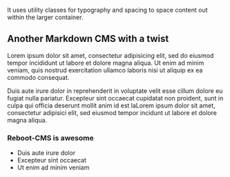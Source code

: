 <!-- 
block: jumbotron
contents: 
    headline: Reboot CMS
    lead: A Bootstrap concentric, flat file, markdown CMS in PHP.
    buttonText: Learn more
    buttonLink: /documentation
-->
It uses utility classes for typography and spacing to space content out within the larger container.

<!-- block: markdown -->
## Another Markdown CMS with a twist

Lorem ipsum dolor sit amet, consectetur adipisicing elit, sed do eiusmod tempor incididunt ut 
labore et dolore magna aliqua. Ut enim ad minim veniam, quis nostrud exercitation ullamco 
laboris nisi ut aliquip ex ea commodo consequat. 

Duis aute irure dolor in reprehenderit in 
voluptate velit esse cillum dolore eu fugiat nulla pariatur. Excepteur sint occaecat cupidatat 
non proident, sunt in culpa qui officia deserunt mollit anim id est laLorem ipsum dolor sit amet, 
consectetur adipisici elit, sed eiusmod tempor incidunt ut labore et dolore magna aliqua.

### Reboot-CMS is awesome

- Duis aute irure dolor
- Excepteur sint occaecat
- Ut enim ad minim veniam


